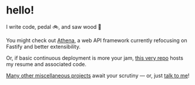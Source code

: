 # hello!

I write code, pedal 🚲, and saw wood 🎻

You might check out [Athena](https://github.com/aldahick/athena), a web API framework currently refocusing on Fastify and better extensibility.

Or, if basic continuous deployment is more your jam, [this very repo](https://github.com/aldahick/aldahick) hosts my resume and associated code.

[Many other miscellaneous projects](https://github.com/aldahick?tab=repositories) await your scrutiny — or, just [talk to me](alex@alexhicks.net)!
